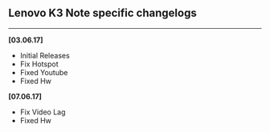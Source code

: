 ## Lenovo K3 Note specific changelogs
---
**[03.06.17]**
- Initial Releases 
- Fix Hotspot
- Fixed Youtube
- Fixed Hw

**[07.06.17]** 
- Fix Video Lag
- Fixed Hw
